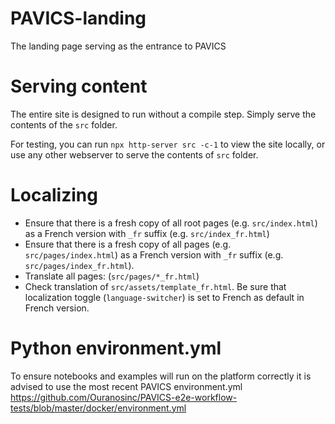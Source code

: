 # PAVICS-landing
The landing page serving as the entrance to PAVICS


# Serving content

The entire site is designed to run without a compile step. Simply serve the contents of the `src` folder.

For testing, you can run `npx http-server src -c-1` to view the site locally, or use any other webserver to serve the contents of `src` folder.

# Localizing

* Ensure that there is a fresh copy of all root pages (e.g. `src/index.html`) as a French version with `_fr` suffix (e.g. `src/index_fr.html`)
* Ensure that there is a fresh copy of all pages (e.g. `src/pages/index.html`) as a French version with `_fr` suffix (e.g. `src/pages/index_fr.html`).
* Translate all pages: (`src/pages/*_fr.html`)
* Check translation of `src/assets/template_fr.html`. Be sure that localization toggle (`language-switcher`) is set to French as default in French version.

# Python environment.yml

To ensure notebooks and examples will run on the platform correctly it is advised to use the most recent PAVICS environment.yml
https://github.com/Ouranosinc/PAVICS-e2e-workflow-tests/blob/master/docker/environment.yml
